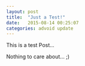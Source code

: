 ```yaml
---
layout: post
title:  "Just a Test!"
date:   2015-08-14 00:25:07
categories: advoid update
---
```

This is a test Post...

Nothing to care about... ;)
